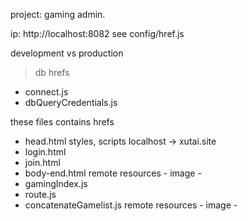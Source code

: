 project: gaming admin.


ip: http://localhost:8082
see config/href.js




development vs production
> db hrefs
- connect.js
- dbQueryCredentials.js





these files contains hrefs
- head.html 
styles, scripts  localhost -> xutai.site
- login.html
- join.html
- body-end.html
remote resources - image - 
- gamingIndex.js
- route.js
- concatenateGamelist.js
remote resources - image -



